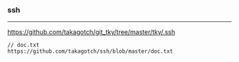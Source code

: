 ### ssh
---  
https://github.com/takagotch/git_tky/tree/master/tky/.ssh


```
// doc.txt
https://github.com/takagotch/ssh/blob/master/doc.txt

```

```ruby
```

```
```


```
```

